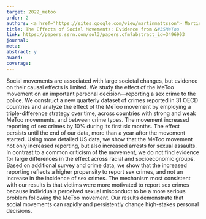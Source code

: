 ```yaml
---
target: 2022_metoo
order: 2
authors: <a href="https://sites.google.com/view/martinmattsson"> Martin Mattsson </a>
title: The Effects of Social Movements: Evidence from &#35MeToo
link: https://papers.ssrn.com/sol3/papers.cfm?abstract_id=3496903
journal:
meta:
abstract: y
award: 
coverage:
---
```

Social movements are associated with large societal changes, but evidence on their causal effects is limited. We study the effect of the MeToo movement on an important personal decision—reporting a sex crime to the police. We construct a new quarterly dataset of crimes reported in 31 OECD countries and analyze the effect of the MeToo movement by employing a triple-difference strategy over time, across countries with strong and weak MeToo movements, and between crime types. The movement increased reporting of sex crimes by 10% during its first six months. The effect persists until the end of our data, more than a year after the movement started. Using more detailed US data, we show that the MeToo movement not only increased reporting, but also increased arrests for sexual assaults. In contrast to a common criticism of the movement, we do not find evidence for large differences in the effect across racial and socioeconomic groups. Based on additional survey and crime data, we show that the increased reporting reflects a higher propensity to report sex crimes, and not an increase in the incidence of sex crimes. The mechanism most consistent with our results is that victims were more motivated to report sex crimes because individuals perceived sexual misconduct to be a more serious problem following the MeToo movement. Our results demonstrate that social movements can rapidly and persistently change high-stakes personal decisions. 